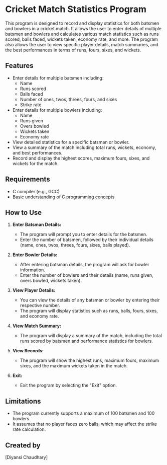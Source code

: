 # Cricket Match Statistics Program

This program is designed to record and display statistics for both batsmen and bowlers in a cricket match. It allows the user to enter details of multiple batsmen and bowlers and calculates various match statistics such as runs scored, balls faced, wickets taken, economy rate, and more. The program also allows the user to view specific player details, match summaries, and the best performances in terms of runs, fours, sixes, and wickets.

## Features

- Enter details for multiple batsmen including:
  - Name
  - Runs scored
  - Balls faced
  - Number of ones, twos, threes, fours, and sixes
  - Strike rate
- Enter details for multiple bowlers including:
  - Name
  - Runs given
  - Overs bowled
  - Wickets taken
  - Economy rate
- View detailed statistics for a specific batsman or bowler.
- View a summary of the match including total runs, wickets, economy, and best performances.
- Record and display the highest scores, maximum fours, sixes, and wickets for the match.

## Requirements

- C compiler (e.g., GCC)
- Basic understanding of C programming concepts

## How to Use

1. **Enter Batsman Details:**
   - The program will prompt you to enter details for the batsmen.
   - Enter the number of batsmen, followed by their individual details (name, ones, twos, threes, fours, sixes, balls played).

2. **Enter Bowler Details:**
   - After entering batsman details, the program will ask for bowler information.
   - Enter the number of bowlers and their details (name, runs given, overs bowled, wickets taken).

3. **View Player Details:**
   - You can view the details of any batsman or bowler by entering their respective number.
   - The program will display statistics such as runs, balls, fours, sixes, and economy rate.

4. **View Match Summary:**
   - The program will display a summary of the match, including the total runs scored by batsmen and performance statistics for bowlers.

5. **View Records:**
   - The program will show the highest runs, maximum fours, maximum sixes, and the maximum wickets taken in the match.

6. **Exit:**
   - Exit the program by selecting the "Exit" option.


## Limitations

- The program currently supports a maximum of 100 batsmen and 100 bowlers.
- It assumes that no player faces zero balls, which may affect the strike rate calculation.

## Created by

[Diyansi Chaudhary]
